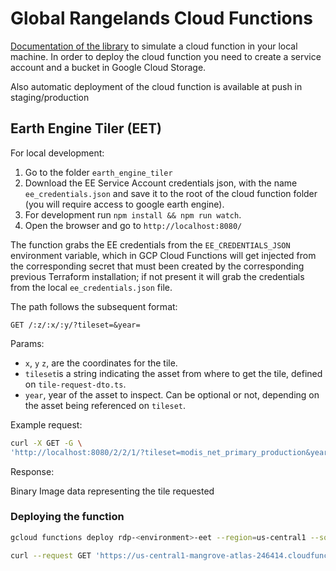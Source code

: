 # Global Rangelands Cloud Functions

[Documentation of the library](https://www.npmjs.com/package/@google-cloud/functions-framework) to simulate a cloud function in your local machine.
In order to deploy the cloud function you need to create a service account and a bucket in Google Cloud Storage.

Also automatic deployment of the cloud function is available at push in staging/production

## Earth Engine Tiler (EET)

For local development:
1. Go to the folder `earth_engine_tiler`
2. Download the EE Service Account credentials json, with the name `ee_credentials.json` and save it to the root of the cloud function folder (you will require access to google earth engine).
3. For development run `npm install && npm run watch`.
4. Open the browser and go to `http://localhost:8080/`

The function grabs the EE credentials from the `EE_CREDENTIALS_JSON` environment variable, which in GCP Cloud Functions will get injected from the corresponding secret that must been created by the corresponding previous Terraform installation; if not present it will grab the credentials from the local `ee_credentials.json` file.  

The path follows the subsequent format:

`GET /:z/:x/:y/?tileset=&year=`


Params:

* `x`, `y` `z`, are the coordinates for the tile.
* `tileset`is a string indicating the asset from where to get the tile, defined on `tile-request-dto.ts`.
* `year`, year of the asset to inspect. Can be optional or not, depending on the asset being referenced on `tileset`.

Example request:  

``` bash
curl -X GET -G \
'http://localhost:8080/2/2/1/?tileset=modis_net_primary_production&year=2020' 
```

Response:

Binary Image data representing the tile requested



### Deploying the function

```bash
gcloud functions deploy rdp-<environment>-eet --region=us-central1 --source ./cloud-functions/fetch-alerts
```

``` bash
curl --request GET 'https://us-central1-mangrove-atlas-246414.cloudfunctions.net/fetch-alerts?location_id=MOZ&start_date=2019-01-01&end_date=2022-01-01'
```
